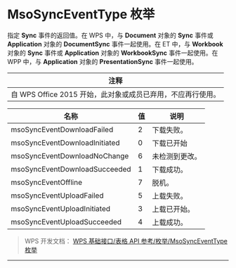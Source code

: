 # MsoSyncEventType 枚举

指定 **Sync** 事件的返回值。在 WPS 中，与 **Document** 对象的 **Sync** 事件或 **Application** 对象的 **DocumentSync** 事件一起使用。在 ET 中，与 **Workbook** 对象的 **Sync** 事件或 **Application** 对象的 **WorkbookSync** 事件一起使用。在 WPP 中，与 **Application** 对象的 **PresentationSync** 事件一起使用。

| 注释                                                        |
|-------------------------------------------------------------|
| 自 WPS Office 2015 开始，此对象或成员已弃用，不应再行使用。 |

| 名称                          | 值  | 说明           |
|-------------------------------|-----|----------------|
| msoSyncEventDownloadFailed    | 2   | 下载失败。     |
| msoSyncEventDownloadInitiated | 0   | 下载已开始     |
| msoSyncEventDownloadNoChange  | 6   | 未检测到更改。 |
| msoSyncEventDownloadSucceeded | 1   | 下载成功。     |
| msoSyncEventOffline           | 7   | 脱机。         |
| msoSyncEventUploadFailed      | 5   | 上载失败。     |
| msoSyncEventUploadInitiated   | 3   | 上载已开始。   |
| msoSyncEventUploadSucceeded   | 4   | 上载成功。     |

> WPS 开发文档： [WPS 基础接口/表格 API 参考/枚举/MsoSyncEventType 枚举](https://qn.cache.wpscdn.cn/encs/doc/office_v19/topics/WPS%20%E5%9F%BA%E7%A1%80%E6%8E%A5%E5%8F%A3/%E8%A1%A8%E6%A0%BC%20API%20%E5%8F%82%E8%80%83/%E6%9E%9A%E4%B8%BE/MsoSyncEventType%20%E6%9E%9A%E4%B8%BE.html)

------------------------------------------------------------------------
